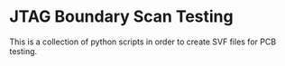 JTAG Boundary Scan Testing
==========================

This is a collection of python scripts in order to create SVF files for PCB testing.

